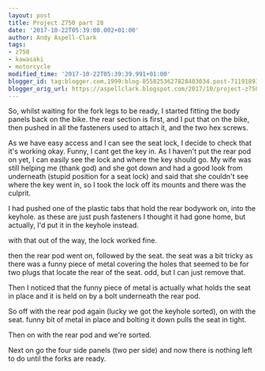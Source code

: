 ```yaml
---
layout: post
title: Project Z750 part 28
date: '2017-10-22T05:39:00.002+01:00'
author: Andy Aspell-Clark
tags:
- z750
- kawasaki
- motorcycle
modified_time: '2017-10-22T05:39:39.991+01:00'
blogger_id: tag:blogger.com,1999:blog-8558253627828403034.post-7119189313315836161
blogger_orig_url: https://aspellclark.blogspot.com/2017/10/project-z750-part-28.html
---
```



So, whilst waiting for the fork legs to be ready, I started fitting the body panels back on the bike. the rear section is first, and I put that on the bike, then pushed in all the fasteners used to attach it, and the two hex screws.



As we have easy access and I can see the seat lock, I decide to check that it's working okay. Funny, I cant get the key in. As I haven't put the rear pod on yet, I can easily see the lock and where the key should go. My wife was still helping me (thank god) and she got down and had a good look from underneath (stupid position for a seat lock) and said that she couldn't see where the key went in, so I took the lock off its mounts and there was the culprit.



I had pushed one of the plastic tabs that hold the rear bodywork on, into the keyhole. as these are just push fasteners I thought it had gone home, but actually, I'd put it in the keyhole instead. 


with that out of the way, the lock worked fine.



then the rear pod went on, followed by the seat. the seat was a bit tricky as there was a funny piece of metal covering the holes that seemed to be for two plugs that locate the rear of the seat. odd, but I can just remove that. 



Then I noticed that the funny piece of metal is actually what holds the seat in place and it is held on by a bolt underneath the rear pod.



So off with the rear pod again (lucky we got the keyhole sorted), on with the seat. funny bit of metal in place and bolting it down pulls the seat in tight.



Then on with the rear pod and we're sorted. 



Next on go the four side panels (two per side) and now there is nothing left to do until the forks are ready.
